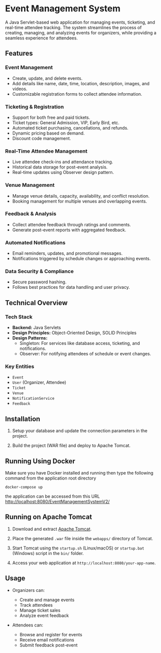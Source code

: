 # Event Management System

A Java Servlet-based web application for managing events, ticketing, and real-time attendee tracking. The system streamlines the process of creating, managing, and analyzing events for organizers, while providing a seamless experience for attendees.

## Features

### Event Management
- Create, update, and delete events.
- Add details like name, date, time, location, description, images, and videos.
- Customizable registration forms to collect attendee information.

### Ticketing & Registration
- Support for both free and paid tickets.
- Ticket types: General Admission, VIP, Early Bird, etc.
- Automated ticket purchasing, cancellations, and refunds.
- Dynamic pricing based on demand.
- Discount code management.

### Real-Time Attendee Management
- Live attendee check-ins and attendance tracking.
- Historical data storage for post-event analysis.
- Real-time updates using Observer design pattern.

### Venue Management
- Manage venue details, capacity, availability, and conflict resolution.
- Booking management for multiple venues and overlapping events.

### Feedback & Analysis
- Collect attendee feedback through ratings and comments.
- Generate post-event reports with aggregated feedback.

### Automated Notifications
- Email reminders, updates, and promotional messages.
- Notifications triggered by schedule changes or approaching events.

### Data Security & Compliance
- Secure password hashing.
- Follows best practices for data handling and user privacy.

## Technical Overview

### Tech Stack
- **Backend:** Java Servlets
- **Design Principles:** Object-Oriented Design, SOLID Principles
- **Design Patterns:**
  - Singleton: For services like database access, ticketing, and notifications.
  - Observer: For notifying attendees of schedule or event changes.

### Key Entities
- `Event`
- `User` (Organizer, Attendee)
- `Ticket`
- `Venue`
- `NotificationService`
- `Feedback`

## Installation

1. Setup your database and update the connection parameters in the project.

2. Build the project (WAR file) and deploy to Apache Tomcat.

## Running Using Docker

Make sure you have Docker installed and running
then type the following command from the application root directory
```
docker-compose up
```
the application can be accessed from this URL [http://localhost:8080/EventManagementSystemV2/](http://localhost:8080/EventManagementSystemV2/)

## Running on Apache Tomcat

1. Download and extract [Apache Tomcat](https://tomcat.apache.org/download-90.cgi).

2. Place the generated `.war` file inside the `webapps/` directory of Tomcat.

3. Start Tomcat using the `startup.sh` (Linux/macOS) or `startup.bat` (Windows) script in the `bin/` folder.

4. Access your web application at `http://localhost:8080/your-app-name`.

## Usage

- Organizers can:
  - Create and manage events
  - Track attendees
  - Manage ticket sales
  - Analyze event feedback

- Attendees can:
  - Browse and register for events
  - Receive email notifications
  - Submit feedback post-event


